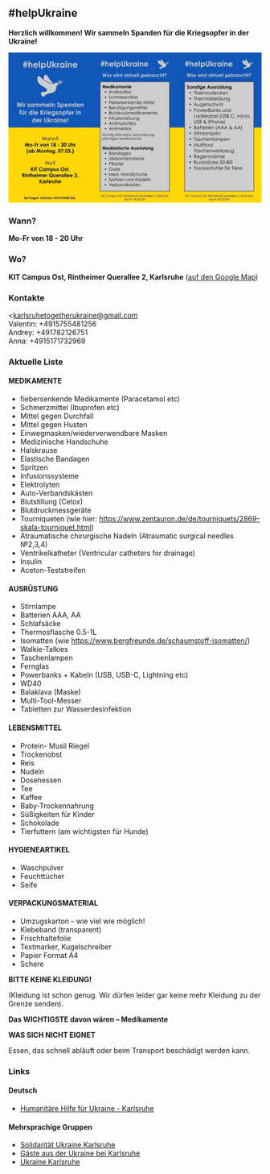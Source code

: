 ## #helpUkraine

**Herzlich willkommen! Wir sammeln Spanden für die Kriegsopfer in der Ukraine!**

![#helpUkraine](images/flyer_01.jpeg "#helpUkraine")

### Wann?

**Mo-Fr von 18 - 20 Uhr**

### Wo?

**KIT Campus Ost, Rintheimer Querallee 2, Karlsruhe**
([auf den Google Map](https://goo.gl/maps/njkCL8emVqZkPza36))

### Kontakte

<[karlsruhetogetherukraine@gmail.com](mailto:karlsruhetogetherukraine@gmail.com)<br/>
Valentin: +4915755481256<br/>
Andrey: +491782126751<br/>
Anna: +4915171732969<br/>

### Aktuelle Liste

#### MEDIKAMENTE
- fiebersenkende Medikamente (Paracetamol etc)
- Schmerzmittel (Ibuprofen etc)
- Mittel gegen Durchfall
- Mittel gegen Husten
- Einwegmasken/wiederverwendbare Masken
- Medizinische Handschuhe
- Halskrause
- Elastische Bandagen
- Spritzen
- Infusionssysteme
- Elektrolyten
- Auto-Verbandskästen
- Blutstillung (Celox)
- Blutdruckmessgeräte
- Tourniqueten (wie hier: <https://www.zentauron.de/de/tourniquets/2869-skala-tourniquet.html>)
- Atraumatische chirurgische Nadeln (Atraumatic surgical needles №2,3,4)
- Ventrikelkatheter (Ventricular catheters for drainage)
- Insulin
- Aceton-Teststreifen

#### AUSRÜSTUNG
- Stirnlampe
- Batterien AAA, AA
- Schlafsäcke
- Thermosflasche 0.5-1L
- Isomatten (wie <https://www.bergfreunde.de/schaumstoff-isomatten/>)
- Walkie-Talkies
- Taschenlampen
- Fernglas
- Powerbanks + Kabeln (USB, USB-C, Lightning etc)
- WD40
- Balaklava (Maske)
- Multi-Tool-Messer
- Tabletten zur Wasserdesinfektion

#### LEBENSMITTEL
- Protein- Musli Riegel
- Trockenobst
- Reis
- Nudeln
- Dosenessen
- Tee
- Kaffee
- Baby-Trockennahrung
- Süßigkeiten für Kinder
- Schokolade
- Tierfuttern (am wichtigsten für Hunde)

#### HYGIENEARTIKEL
- Waschpulver
- Feuchttücher
- Seife

#### VERPACKUNGSMATERIAL
- Umzugskarton - wie viel wie möglich!
- Klebeband (transparent)
- Frischhaltefolie
- Textmarker, Kugelschreiber
- Papier Format A4
- Schere

**BITTE KEINE KLEIDUNG!**

(Kleidung ist schon genug. Wir dürfen leider gar keine mehr Kleidung zu der Grenze senden).

**Das WICHTIGSTE davon wären – Medikamente**

**WAS SICH NICHT EIGNET**

Essen, das schnell abläuft oder beim Transport beschädigt werden kann.

### Links

#### Deutsch
- [Humanitäre Hilfe für Ukraine - Karlsruhe](https://t.me/+FiioV2UtYG0wNzA6)

#### Mehrsprachige Gruppen
- [Solidarität Ukraine Karlsruhe](https://t.me/+AONMSwz2i405MDQ6)
- [Gäste aus der Ukraine bei Karlsruhe](https://t.me/gostizukraini)
- [Ukraine Karlsruhe](https://t.me/ukraine_karlsruhe)
